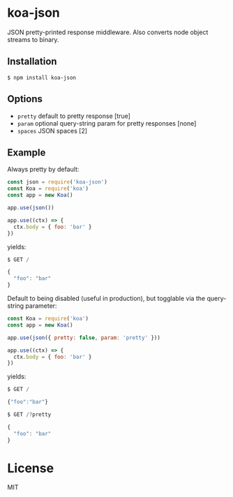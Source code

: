 
# koa-json

  JSON pretty-printed response middleware.
  Also converts node object streams to binary.

## Installation

```
$ npm install koa-json
```

## Options

 - `pretty` default to pretty response [true]
 - `param` optional query-string param for pretty responses [none]
 - `spaces` JSON spaces [2]

## Example

  Always pretty by default:

```js
const json = require('koa-json')
const Koa = require('koa')
const app = new Koa()

app.use(json())

app.use((ctx) => {
  ctx.body = { foo: 'bar' }
})
```

  yields:

```js
$ GET /

{
  "foo": "bar"
}
```

  Default to being disabled (useful in production), but
  togglable via the query-string parameter:

```js
const Koa = require('koa')
const app = new Koa()

app.use(json({ pretty: false, param: 'pretty' }))

app.use((ctx) => {
  ctx.body = { foo: 'bar' }
})
```

 yields:

```js
$ GET /

{"foo":"bar"}
```

```js
$ GET /?pretty

{
  "foo": "bar"
}
```

# License

  MIT
